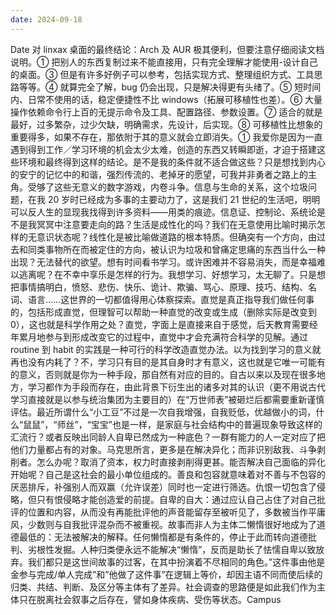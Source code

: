 ```yaml
---
date: 2024-09-18
---
```


Date 对 linxax 桌面的最终结论：Arch 及 AUR 极其便利，但要注意仔细阅读文档说明。① 把别人的东西复制过来不能直接用，只有完全理解才能使用-设计自己的桌面。③ 但是有许多好例子可以参考，包括实现方式、整理组织方式、工具思路等等。④ 就算完全了解，bug 仍会出现，只是解决得更有头绪了。⑤ 短时间内、日常不使用的话，稳定便捷性不比 windows（拓展可移植性也差）。⑥ 大量操作依赖命令行上百的无提示命令及工具、配置路径、参数设置。⑦ 适合的就是最好，过多繁杂，过少欠缺，明确需求，先设计，后实现。⑧ 可移植性比想象的重要得多，如果不存在，那依附于其的意义就会立即消失。① 我爱你是因为一直遇到得到工作／学习环境的机会太少太难，创造的东西又转瞬即逝，才迫于搭建这些环境和最终得到这样的结论。是不是我的条件就不适合做这些？只是想找到内心的安宁的记忆中的和谐，强烈传流的、老掉牙的愿望，可我并非勇者之路上的主角。受够了这些无意义的数字游戏，内卷斗争。信息与生命的关系，这个垃圾问题，在我 20 岁时已经成为多事的主要动力了，这是我们 21 世纪的生活吧，明明可以反人生的显现我找得到许多资料——用类的痕迹。信息证、控制论、系统论是不是我冥冥中注意要走向的路？生活是成性化的吗？我们在无意使用比喻时揭示怎样的无意识状态呢？线性化是被比喻做道路的根本特质。但确突有一个方向，由过去和同类事物所在而被定住的方向，被认识为垃圾和曾痛定思痛的东西当什么一种出现？无法替代的欲望。想有时间看书学习。或许困难并不容易消失，而是幸福难以逃离呢？在不幸中享乐是怎样的行为。我想学习、好想学习，太无聊了。只是想把事情搞明白，愤怒、悲伤、快乐、诡计、欺骗、骂心、原理、技巧、结构、名词、语言……这世界的一切都值得用心体察探索。直觉是真正指导我们做任何事的，包括形成直觉，但理智可以帮助一种直觉的改变或生成（删除实际是改变到 0），这也就是科学作用之处？直觉，字面上是直接来自于感觉，后天教育需要经年累月地参与到形成改变它的过程中，直觉中才会充满符合科学的见解。通过 routine 到 habit 的实践是一种可行的科学改造直觉办法。以为找到学习的意义就再也没有内耗了？不，学习只有目的是其自身时才有意义，这也就是它唯一可能有的意义，否则就是你为一种手段，那自然有对应的目的。自古以来以及现在很多地方，学习都作为手段而存在，由此背景下衍生出的诸多对其的认识（更不用说古代学习直接就是以参与统治集团为主要目的）在“万世师表”被砸烂后都需要重新谨慎评估。最近所谓什么“小工豆”不过是一次自我增强，自我贬低，优越做小的词，什么“鼠鼠”，“师丝”，“宝宝”也是一样，是家庭与社会结构中的普遍现象导致这样的汇流行？或者反映出同龄人自卑已然成为一种底色？一群有能力的人一定对应了把他们力量都占有的对象。马克思所言，更多是在解决异化；而非识别敌我、斗争剥削者。怎么办呢？取消了资本，权力时直接剥削得更甚。能否解决自己面临的异化开始呢？自己是这社会的最小单位组成的。善良和包容就意味着对不善与不包容的厌恶排斥，补强别人而双赢（允许误差）同时也一定进行筛选。仇恨一切包含了侵略，但只有恨侵略才能创造爱的前提。自卑的自大：通过应认自己占住了对自己批评的位置和内容，从而没有再能批评他的声音能留存至被听见了，多数被当作平庸风，少数则与自我批评混杂而不被重视。故事而非人为主体二懒惰很好地成为了道德最低的：无法被解决的解释。任何懒惰都是有条件的，停止于此而转向道德批判、劣根性发掘。人种归类便永远不能解决“懒惰”，反而是助长了怯懦自卑以致放弃。我们都只是这世间故事的过客，在其中扮演着不尽相同的角色。”这件事由他是金参与完成/单人完成”和”他做了这件事”在逻辑上等价，却因主语不同而使后续的归类、共结、判断、及区分等主体有了差异。社会调查的思路便是如此我们作为主体只在脱离社会叙事之后存在，譬如身体疾病、受伤等状态。Campus
